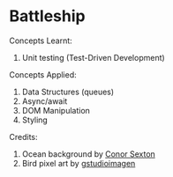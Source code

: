 # Battleship

Concepts Learnt:

1. Unit testing (Test-Driven Development)

Concepts Applied:

1. Data Structures (queues)
2. Async/await
3. DOM Manipulation
4. Styling

Credits:

1. Ocean background by [Conor Sexton](https://unsplash.com/collections/MKevVEtSTdE/yacht)
2. Bird pixel art by [gstudioimagen](https://www.vecteezy.com/vector-art/11454260-bird-pixel-art-style)
  